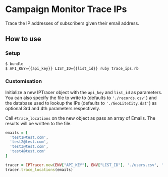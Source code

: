 # Campaign Monitor Trace IPs

Trace the IP addresses of subscribers given their email address.


## How to use

### Setup

```bash
$ bundle
$ API_KEY={{api_key}} LIST_ID={{list_id}} ruby trace_ips.rb
```

### Customisation

Initialize a new IPTracer object with the `api_key` and `list_id` as parameters. You can also specify the file to write to (defaults to `'./records.csv'`) and the database used to lookup the IPs (defaults to `'./GeoLiteCity.dat'`) as optional 3rd and 4th parameters respectively.

Call `#trace_locations` on the new object as pass an array of Emails. The results will be written to the file.

```ruby
emails = [
  'test1@test.com',
  'test2@test.com',
  'test3@test.com',
  'test4@test.com'
]

tracer = IPTracer.new(ENV["API_KEY"], ENV["LIST_ID"], './users.csv', './GeoIP.dat')
tracer.trace_locations(emails)
```
